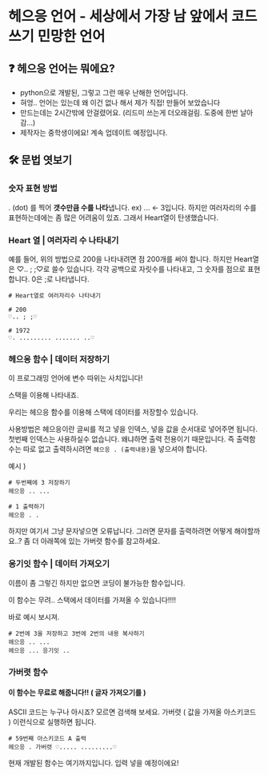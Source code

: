 # 헤으응 언어 - 세상에서 가장 남 앞에서 코드쓰기 민망한 언어


## ❓ 헤으응 언어는 뭐에요? 
- python으로 개발된, 그렇고 그런 매우 난해한 언어입니다.
- 혀엉.. 언어는 있는데 왜 이건 없나 해서 제가 직접! 만들어 보았습니다
- 만드는데는 2시간밖에 안걸렸어요. (리드미 쓰는게 더오래걸림. 도중에 한번 날아감...)   
- 제작자는 중학생이에요! 계속 업데이트 예정입니다.



## 🛠 문법 엿보기   
### 숫자 표현 방법
. (dot) 를 찍어 **갯수만큼 수를 나타**냅니다.
ex) ... <- 3입니다.
하지만 여러자리의 수를 표현하는데에는 좀 많은 어려움이 있죠. 그래서 Heart열이 탄생했습니다.

### Heart 열 | 여러자리 수 나타내기
예를 들어, 위의 방법으로 200을 나타내려면 점 200개를 써야 합니다.
하지만 Heart열은 ♡.. ; ;♡로 쓸수 있습니다.
각각 공백으로 자릿수를 나타내고, 그 숫자를 점으로 표현합니다.
0은 ;로 나타냅니다.
```
# Heart열로 여러자리수 나타내기

# 200
♡.. ; ;♡

# 1972
♡. ......... ....... ..♡
```

### 헤으응 함수 | 데이터 저장하기
이 프로그래밍 언어에 변수 따위는 사치입니다!

스택을 이용해 나타내죠.

우리는 헤으응 함수를 이용해 스택에 데이터를 저장할수 있습니다.

사용방법은 헤으응이란 글씨를 적고 넣을 인덱스, 넣을 값을 순서대로 넣어주면 됩니다.
첫번째 인덱스는 사용하실수 없습니다. 왜냐하면 출력 전용이기 때문입니다.
즉 출력함수는 따로 없고 출력하시려면 ``헤으응 . (출력내용)``을 넣으셔야 합니다.

예시 )
```
# 두번째에 3 저장하기
헤으응 .. ...

# 1 출력하기
헤으응 . .
```

하지만 여기서 그냥 문자넣으면 오류납니다.
그러면 문자를 출력하려면 어떻게 해야할까요..? 좀 더 아래쪽에 있는 가버렷 함수를 참고하세요.

### 응기잇 함수 | 데이터 가져오기
이름이 좀 그렇긴 하지만 없으면 코딩이 불가능한 함수입니다.

이 함수는 무려.. 스택에서 데이터를 가져올 수 있습니다!!!!

바로 예시 보시져.

```
# 2번에 3을 저장하고 3번에 2번의 내용 복사하기
헤으응 .. ...
헤으응 ... 응기잇 ..
```

### 가버렷 함수
#### 이 함수는 무료로 해줍니다!! ( 글자 가져오기를 )
ASCII 코드는 누구나 아시죠? 모르면 검색해 보세요.
가버렷 ( 값을 가져올 아스키코드 ) 이런식으로 실행하면 됩니다.

```
# 59번째 아스키코드 A 출력
헤으응 . 가버렷 ♡..... .........♡
```

현재 개발된 함수는 여기까지입니다. 입력 넣을 예정이에요!
<br>   
